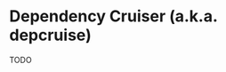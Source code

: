 # Dependency Cruiser (a.k.a. depcruise)

<!--
"depcruise": "depcruise --config .dependency-cruiser.json --output-type dot src | dot -T svg > depcruise-wrap-stream-in-html > cruised.html",
"depcruise:validate": "depcruise --validate .dependency-cruiser.json src",
-->

TODO
